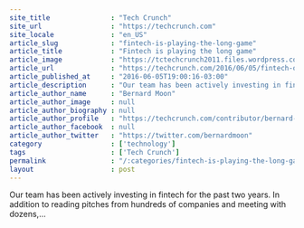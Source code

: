 ```yaml
---
site_title               : "Tech Crunch"
site_url                 : "https://techcrunch.com"
site_locale              : "en_US"
article_slug             : "fintech-is-playing-the-long-game"
article_title            : "Fintech is playing the long game"
article_image            : "https://tctechcrunch2011.files.wordpress.com/2016/06/2313727442_1575b0c0b8_o.jpg?w=764&h=400&crop=1"
article_url              : "https://techcrunch.com/2016/06/05/fintech-outlook-for-2016/"
article_published_at     : "2016-06-05T19:00:16-03:00"
article_description      : "Our team has been actively investing in fintech for the past two years. In addition to reading pitches from hundreds of companies and meeting with dozens,..."
article_author_name      : "Bernard Moon"
article_author_image     : null
article_author_biography : null
article_author_profile   : "https://techcrunch.com/contributor/bernard-moon/"
article_author_facebook  : null
article_author_twitter   : "https://twitter.com/bernardmoon"
category                 : ['technology']
tags                     : ['Tech Crunch']
permalink                : "/:categories/fintech-is-playing-the-long-game/"
layout                   : post
---
```


Our team has been actively investing in fintech for the past two years. In addition to reading pitches from hundreds of companies and meeting with dozens,...
